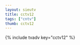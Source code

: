 ```yaml
--- 
layout: sieutv
title: cctv12
tags: ["cntv"]
thumb: cctv12
---
```

{% include tvadv key="cctv12" %}
